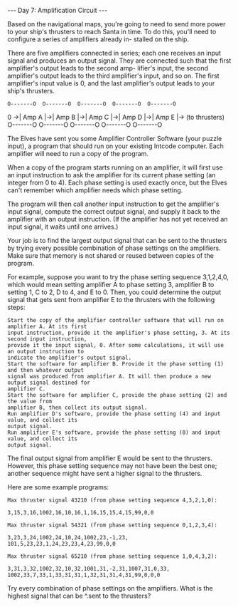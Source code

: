 --- Day 7: Amplification Circuit ---

Based on the navigational maps, you're going to need to send more power to your ship's thrusters 
to reach Santa in time. To do this, you'll need to configure a series of amplifiers already in-
stalled on the ship.

There are five amplifiers connected in series; each one receives an input signal and produces an 
output signal. They are connected such that the first amplifier's output leads to the second amp-
lifier's input, the second amplifier's output leads to the third amplifier's input, and so on. 
The first amplifier's input value is 0, and the last amplifier's output leads to your ship's 
thrusters.

    O-------O  O-------O  O-------O  O-------O  O-------O
0 ->| Amp A |->| Amp B |->| Amp C |->| Amp D |->| Amp E |-> (to thrusters)
    O-------O  O-------O  O-------O  O-------O  O-------O

The Elves have sent you some Amplifier Controller Software (your puzzle input), a program that 
should run on your existing Intcode computer. Each amplifier will need to run a copy of the program.

When a copy of the program starts running on an amplifier, it will first use an input instruction 
to ask the amplifier for its current phase setting (an integer from 0 to 4). Each phase setting is 
used exactly once, but the Elves can't remember which amplifier needs which phase setting.

The program will then call another input instruction to get the amplifier's input signal, compute 
the correct output signal, and supply it back to the amplifier with an output instruction. 
(If the amplifier has not yet received an input signal, it waits until one arrives.)

Your job is to find the largest output signal that can be sent to the thrusters by trying every 
possible combination of phase settings on the amplifiers. Make sure that memory is not shared or 
reused between copies of the program.

For example, suppose you want to try the phase setting sequence 3,1,2,4,0, which would mean setting 
amplifier A to phase setting 3, amplifier B to setting 1, C to 2, D to 4, and E to 0. Then, you 
could determine the output signal that gets sent from amplifier E to the thrusters with the 
following steps:

    Start the copy of the amplifier controller software that will run on amplifier A. At its first 
    input instruction, provide it the amplifier's phase setting, 3. At its second input instruction, 
    provide it the input signal, 0. After some calculations, it will use an output instruction to 
    indicate the amplifier's output signal.
    Start the software for amplifier B. Provide it the phase setting (1) and then whatever output 
    signal was produced from amplifier A. It will then produce a new output signal destined for 
    amplifier C.
    Start the software for amplifier C, provide the phase setting (2) and the value from 
    amplifier B, then collect its output signal.
    Run amplifier D's software, provide the phase setting (4) and input value, and collect its 
    output signal.
    Run amplifier E's software, provide the phase setting (0) and input value, and collect its 
    output signal.

The final output signal from amplifier E would be sent to the thrusters. However, this phase 
setting sequence may not have been the best one; another sequence might have sent a higher signal 
to the thrusters.

Here are some example programs:

    Max thruster signal 43210 (from phase setting sequence 4,3,2,1,0):

    3,15,3,16,1002,16,10,16,1,16,15,15,4,15,99,0,0

    Max thruster signal 54321 (from phase setting sequence 0,1,2,3,4):

    3,23,3,24,1002,24,10,24,1002,23,-1,23,
    101,5,23,23,1,24,23,23,4,23,99,0,0

    Max thruster signal 65210 (from phase setting sequence 1,0,4,3,2):

    3,31,3,32,1002,32,10,32,1001,31,-2,31,1007,31,0,33,
    1002,33,7,33,1,33,31,31,1,32,31,31,4,31,99,0,0,0

Try every combination of phase settings on the amplifiers. What is the highest signal that can be 
^.sent to the thrusters?

